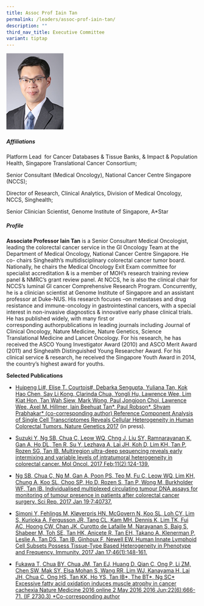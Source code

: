 ```yaml
---
title: Assoc Prof Iain Tan
permalink: /leaders/assoc-prof-iain-tan/
description: ""
third_nav_title: Executive Committee
variant: tiptap
---
```

<div class="isomer-image-wrapper">
<img style="width:150px" height="auto" width="100%" src="/images/Leaders/assoc-prof-tan-bee-huat.png">
</div>
<h5>Affiliations</h5>
<p>Platform Lead&nbsp; for&nbsp;Cancer Databases &amp; Tissue Banks, &amp;&nbsp;Impact
&amp; Population Health,&nbsp;Singapore Translational Cancer Consortium;&nbsp;</p>
<p>Senior Consultant (Medical Oncology), National Cancer Centre Singapore
(NCCS);&nbsp;</p>
<p>Director of Research, Clinical Analytics, Division of Medical Oncology,
NCCS,&nbsp;Singhealth;&nbsp;</p>
<p>Senior Clinician Scientist, Genome Institute of Singapore, A*Star&nbsp;</p>
<h5>Profile</h5>
<p><strong>Associate Professor Iain Tan</strong> is a Senior Consultant Medical
Oncologist, leading the colorectal cancer service in the GI Oncology Team
at the Department of Medical Oncology, National Cancer Centre Singapore.
He co- chairs&nbsp;Singhealth’s&nbsp;multidisciplinary colorectal cancer&nbsp;tumor&nbsp;board.
Nationally, he chairs the Medical Oncology Exit Exam committee for specialist
accreditation &amp; is a member of MOH’s research training review panel
&amp; NMRC’s grant review panel. At NCCS, he is also the clinical chair
for NCCS’s luminal GI cancer Comprehensive Research Program. Concurrently,
he is a clinician scientist at Genome Institute of Singapore and an assistant
professor at Duke-NUS. His research focuses –on metastases and drug resistance
and immune-oncology in gastrointestinal cancers, with a special interest
in non-invasive diagnostics &amp; innovative early phase clinical trials.
He has published widely, with many first or corresponding&nbsp;authorpublications&nbsp;in
leading journals including Journal of Clinical Oncology, Nature Medicine,
Nature Genetics, Science Translational&nbsp;Medicine&nbsp;and Lancet Oncology.
For his research, he has received the ASCO Young Investigator Award (2010)
and ASCO Merit Award (2011) and&nbsp;Singhealth&nbsp;Distinguished Young
Researcher Award. For his clinical service &amp; research, he received
the Singapore Youth Award in 2014, the country’s highest award for youths.&nbsp;</p>
<p><strong>Selected Publications</strong>&nbsp;</p>
<ul data-tight="true" class="tight">
<li>
<p><a href="https://www.nature.com/articles/ng.3818" rel="noopener noreferrer nofollow" target="_blank">Huipeng Li#, Elise T. Courtois#, Debarka Sengupta, Yuliana Tan, Kok Hao Chen, Say Li Kong, Clarinda Chua, Yongli Hu, Lawrence Wee, Lim Kiat Hon, Tan Wah Siew, Mark Wong, Paul Jongjoon Choi, Lawrence Wee, Axel M. Hillmer, Iain Beehuat Tan*, Paul Robson*, Shyam Prabhakar* (co-corresponding author) Reference Component Analysis of Single Cell Transcriptomes Reveals Cellular Heterogeneity in Human Colorectal Tumors. Nature Genetics 2017</a>&nbsp;(in&nbsp;press).&nbsp;</p>
</li>
<li>
<p><a href="https://pubmed.ncbi.nlm.nih.gov/28145097/" rel="noopener noreferrer nofollow" target="_blank">Suzuki Y, Ng SB, Chua C, Leow WQ, Chng J, Liu SY, Ramnarayanan K, Gan A, Ho DL, Ten R, Su Y, Lezhava A, Lai JH, Koh D, Lim KH, Tan P, Rozen SG, Tan IB. Multiregion ultra-deep sequencing reveals early intermixing and variable levels of intratumoral heterogeneity in colorectal cancer. Mol Oncol. 2017 Feb;11(2):124-139.</a>&nbsp;</p>
</li>
<li>
<p><a href="https://www.ncbi.nlm.nih.gov/pmc/articles/PMC5244357/" rel="noopener noreferrer nofollow" target="_blank">Ng SB, Chua C, Ng M, Gan A, Poon PS, Teo M, Fu C, Leow WQ, Lim KH, Chung A, Koo SL, Choo SP, Ho D, Rozen S, Tan P, Wong M, Burkholder WF, Tan IB. Individualised multiplexed circulating tumour DNA assays for monitoring of tumour presence in patients after colorectal cancer surgery. Sci Rep. 2017 Jan 19;7:40737.</a>&nbsp;</p>
</li>
<li>
<p><a href="https://pubmed.ncbi.nlm.nih.gov/27986455/" rel="noopener noreferrer nofollow" target="_blank">Simoni Y, Fehlings M, Kløverpris HN, McGovern N, Koo SL, Loh CY, Lim S, Kurioka A, Fergusson JR, Tang CL, Kam MH, Dennis K, Lim TK, Fui AC, Hoong CW, Chan JK, Curotto de Lafaille M, Narayanan S, Baig S, Shabeer M, Toh SE, Tan HK, Anicete R, Tan EH, Takano A, Klenerman P, Leslie A, Tan DS, Tan IB, Ginhoux F, Newell EW. Human Innate Lymphoid Cell Subsets Possess Tissue-Type Based Heterogeneity in Phenotype and Frequency. Immunity. 2017 Jan 17;46(1):148-161.</a>&nbsp;</p>
</li>
<li>
<p><a href="https://pubmed.ncbi.nlm.nih.gov/27135739/" rel="noopener noreferrer nofollow" target="_blank">Fukawa T, Chua BY, Chua JM, Tan EJ, Huang D, Qian C, Ong P, Li ZM, Chen SW, Mak SY, Elsa Mohan S, Wang RR, Lim WJ, Kanayama H, Lai JH, Chua C, Ong HS, Tan KK, Ho YS, Tan IB*, The BT*, Ng SC* Excessive fatty acid oxidation induces muscle atrophy in cancer cachexia Nature Medicine 2016 online 2 May 2016 2016 Jun;22(6):666-71. (IF 2730.3) *Co-corresponding author</a>
</p>
</li>
</ul>
<p></p>
